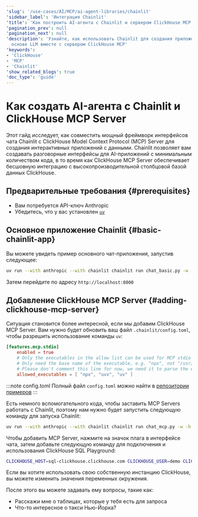 ```yaml
---
'slug': '/use-cases/AI/MCP/ai-agent-libraries/chainlit'
'sidebar_label': 'Интеграция Chainlit'
'title': 'Как построить AI-агента с Chainlit и сервером ClickHouse MCP'
'pagination_prev': null
'pagination_next': null
'description': 'Узнайте, как использовать Chainlit для создания приложений чата на
  основе LLM вместе с сервером ClickHouse MCP'
'keywords':
- 'ClickHouse'
- 'MCP'
- 'Chainlit'
'show_related_blogs': true
'doc_type': 'guide'
---
```

# Как создать AI-агента с Chainlit и ClickHouse MCP Server

Этот гайд исследует, как совместить мощный фреймворк интерфейсов чата Chainlit с ClickHouse Model Context Protocol (MCP) Server для создания интерактивных приложений с данными. Chainlit позволяет вам создавать разговорные интерфейсы для AI-приложений с минимальным количеством кода, в то время как ClickHouse MCP Server обеспечивает бесшовную интеграцию с высокопроизводительной столбцовой базой данных ClickHouse.

## Предварительные требования {#prerequisites}
- Вам потребуется API-ключ Anthropic
- Убедитесь, что у вас установлен [`uv`](https://docs.astral.sh/uv/getting-started/installation/)

## Основное приложение Chainlit {#basic-chainlit-app}

Вы можете увидеть пример основного чат-приложения, запустив следующее:

```sh
uv run --with anthropic --with chainlit chainlit run chat_basic.py -w -h
```

Затем перейдите по адресу `http://localhost:8000`

## Добавление ClickHouse MCP Server {#adding-clickhouse-mcp-server}

Ситуация становится более интересной, если мы добавим ClickHouse MCP Server. Вам нужно будет обновить ваш файл `.chainlit/config.toml`, чтобы разрешить использование команды `uv`:

```toml
[features.mcp.stdio]
    enabled = true
    # Only the executables in the allow list can be used for MCP stdio server.
    # Only need the base name of the executable, e.g. "npx", not "/usr/bin/npx".
    # Please don't comment this line for now, we need it to parse the executable name.
    allowed_executables = [ "npx", "uvx", "uv" ]
```

:::note config.toml
Полный файл `config.toml` можно найти в [репозитории примеров](https://github.com/ClickHouse/examples/blob/main/ai/mcp/chainlit/.chainlit/config.toml)
:::

Есть немного вспомогательного кода, чтобы заставить MCP Servers работать с Chainlit, поэтому нам нужно будет запустить следующую команду для запуска Chainlit:

```sh
uv run --with anthropic --with chainlit chainlit run chat_mcp.py -w -h
```

Чтобы добавить MCP Server, нажмите на значок плага в интерфейсе чата, затем добавьте следующую команду для подключения и использования ClickHouse SQL Playground:

```sh
CLICKHOUSE_HOST=sql-clickhouse.clickhouse.com CLICKHOUSE_USER=demo CLICKHOUSE_PASSWORD= CLICKHOUSE_SECURE=true uv run --with mcp-clickhouse --python 3.13 mcp-clickhouse
```

Если вы хотите использовать свою собственную инстанцию ClickHouse, вы можете изменить значения переменных окружения.

После этого вы можете задавать ему вопросы, такие как:

* Расскажи мне о таблицах, которые у тебя есть для запроса
* Что-то интересное о такси Нью-Йорка?